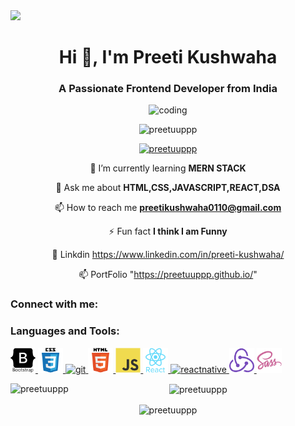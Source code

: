 

<img  src="https://1.bp.blogspot.com/-7A4WynwLsMw/XbBpCXG8fHI/AAAAAAAAMt4/uOa1bpLskYgrwGbllhSu2SDj_Mig8SXJQCLcBGAsYHQ/s1600/2000_600px.gif"/>
<h1 align="center">Hi 👋, I'm Preeti Kushwaha</h1>

<h3 align="center">A Passionate Frontend Developer from India</h3>
<div align="center">
<img  alt="coding" width="400" src="https://vidhi-mody.github.io/img/contribute.gif"/>
</div>

<div align="center">
<p> <img src="https://komarev.com/ghpvc/?username=preetuuppp&label=Profile%20views&color=0e75b6&style=flat" alt="preetuuppp" /> </p>

<p> <a href="https://github.com/ryo-ma/github-profile-trophy"><img src="https://github-profile-trophy.vercel.app/?username=preetuuppp" alt="preetuuppp" /></a> </p>

 🌱 I’m currently learning **MERN STACK**

 💬 Ask me about **HTML,CSS,JAVASCRIPT,REACT,DSA**

📫 How to reach me **preetikushwaha0110@gmail.com**

⚡ Fun fact **I think I am Funny**


🎯 Linkdin https://www.linkedin.com/in/preeti-kushwaha/
 
 📫 PortFolio "https://preetuuppp.github.io/"

<h3 align="left">Connect with me:</h3>
<p align="left">
</p>

<div align="center">
<h3 align="left">Languages and Tools:</h3>
<p align="left"> <a href="https://getbootstrap.com" target="_blank" rel="noreferrer"> <img src="https://raw.githubusercontent.com/devicons/devicon/master/icons/bootstrap/bootstrap-plain-wordmark.svg" alt="bootstrap" width="40" height="40"/> </a> <a href="https://www.w3schools.com/css/" target="_blank" rel="noreferrer"> <img src="https://raw.githubusercontent.com/devicons/devicon/master/icons/css3/css3-original-wordmark.svg" alt="css3" width="40" height="40"/> </a> <a href="https://git-scm.com/" target="_blank" rel="noreferrer"> <img src="https://www.vectorlogo.zone/logos/git-scm/git-scm-icon.svg" alt="git" width="40" height="40"/> </a> <a href="https://www.w3.org/html/" target="_blank" rel="noreferrer"> <img src="https://raw.githubusercontent.com/devicons/devicon/master/icons/html5/html5-original-wordmark.svg" alt="html5" width="40" height="40"/> </a> <a href="https://developer.mozilla.org/en-US/docs/Web/JavaScript" target="_blank" rel="noreferrer"> <img src="https://raw.githubusercontent.com/devicons/devicon/master/icons/javascript/javascript-original.svg" alt="javascript" width="40" height="40"/> </a> <a href="https://reactjs.org/" target="_blank" rel="noreferrer"> <img src="https://raw.githubusercontent.com/devicons/devicon/master/icons/react/react-original-wordmark.svg" alt="react" width="40" height="40"/> </a> <a href="https://reactnative.dev/" target="_blank" rel="noreferrer"> <img src="https://reactnative.dev/img/header_logo.svg" alt="reactnative" width="40" height="40"/> </a> <a href="https://redux.js.org" target="_blank" rel="noreferrer"> <img src="https://raw.githubusercontent.com/devicons/devicon/master/icons/redux/redux-original.svg" alt="redux" width="40" height="40"/> </a> <a href="https://sass-lang.com" target="_blank" rel="noreferrer"> <img src="https://raw.githubusercontent.com/devicons/devicon/master/icons/sass/sass-original.svg" alt="sass" width="40" height="40"/> </a> </p>

<p><img align="left" src="https://github-readme-stats.vercel.app/api/top-langs?username=preetuuppp&show_icons=true&locale=en&layout=compact" alt="preetuuppp" /></p>
</div>
<p>&nbsp;<img align="center" src="https://github-readme-stats.vercel.app/api?username=preetuuppp&show_icons=true&locale=en" alt="preetuuppp" /></p>

<p><img align="center" src="https://github-readme-streak-stats.herokuapp.com/?user=preetuuppp&" alt="preetuuppp" /></p>
</div>
